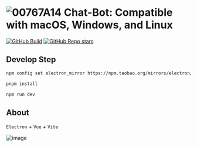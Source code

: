 # ![00767A14](https://github.com/warmthsea/Chat-Bot/assets/45450994/29f24322-11e8-475d-bae1-9126bba39962) Chat-Bot:  Compatible with macOS, Windows, and Linux
[![GitHub Build](https://github.com/electron-vite/electron-vite-vue/actions/workflows/build.yml/badge.svg)](https://github.com/warmthsea/Chat-Bot/actions/workflows/build.yml)
[![GitHub Repo stars](https://img.shields.io/github/stars/warmthsea/Chat-Bot?style=social)](https://github.com/warmthsea/Chat-Bot/stargazers)

## Develop Step
 
```bash
npm config set electron_mirror https://npm.taobao.org/mirrors/electron/
```
```bash
pnpm install
```
```bash
npm run dev
```

## About
 
 `Electron`  + `Vue` +  `Vite` 
 
![image](https://user-images.githubusercontent.com/45450994/233313977-fe6988d4-f0be-4a89-9621-9530937cd7f1.png)
